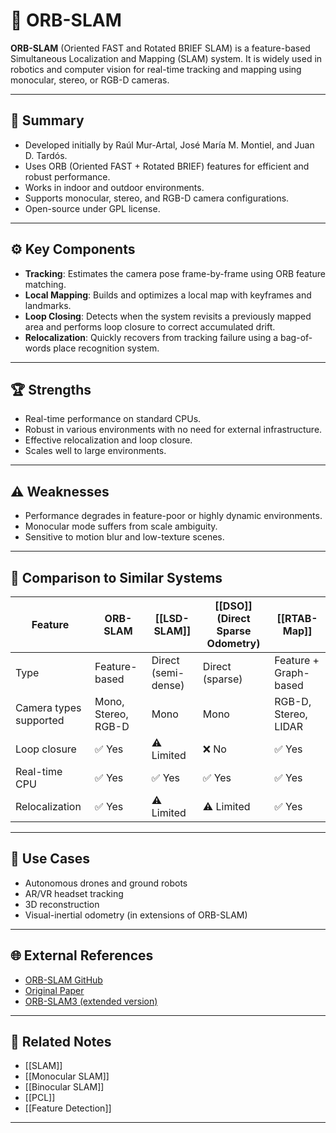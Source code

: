 # 🔷 ORB-SLAM

**ORB-SLAM** (Oriented FAST and Rotated BRIEF SLAM) is a feature-based Simultaneous Localization and Mapping (SLAM) system. It is widely used in robotics and computer vision for real-time tracking and mapping using monocular, stereo, or RGB-D cameras.

---

## 🧠 Summary

- Developed initially by Raúl Mur-Artal, José María M. Montiel, and Juan D. Tardós.
- Uses ORB (Oriented FAST + Rotated BRIEF) features for efficient and robust performance.
- Works in indoor and outdoor environments.
- Supports monocular, stereo, and RGB-D camera configurations.
- Open-source under GPL license.

---

## ⚙️ Key Components

- **Tracking**: Estimates the camera pose frame-by-frame using ORB feature matching.
- **Local Mapping**: Builds and optimizes a local map with keyframes and landmarks.
- **Loop Closing**: Detects when the system revisits a previously mapped area and performs loop closure to correct accumulated drift.
- **Relocalization**: Quickly recovers from tracking failure using a bag-of-words place recognition system.

---

## 🏆 Strengths

- Real-time performance on standard CPUs.
- Robust in various environments with no need for external infrastructure.
- Effective relocalization and loop closure.
- Scales well to large environments.

---

## ⚠️ Weaknesses

- Performance degrades in feature-poor or highly dynamic environments.
- Monocular mode suffers from scale ambiguity.
- Sensitive to motion blur and low-texture scenes.

---

## 🔄 Comparison to Similar Systems

| Feature                | ORB-SLAM          | [[LSD-SLAM]]       | [[DSO]] (Direct Sparse Odometry) | [[RTAB-Map]]            |
|------------------------|------------------|-------------------|----------------------------------|------------------------|
| Type                   | Feature-based     | Direct (semi-dense) | Direct (sparse)                  | Feature + Graph-based   |
| Camera types supported  | Mono, Stereo, RGB-D | Mono               | Mono                             | RGB-D, Stereo, LIDAR    |
| Loop closure            | ✅ Yes            | ⚠️ Limited          | ❌ No                            | ✅ Yes                   |
| Real-time CPU           | ✅ Yes            | ✅ Yes              | ✅ Yes                           | ✅ Yes                   |
| Relocalization          | ✅ Yes            | ⚠️ Limited          | ⚠️ Limited                       | ✅ Yes                   |

---

## 🚀 Use Cases

- Autonomous drones and ground robots
- AR/VR headset tracking
- 3D reconstruction
- Visual-inertial odometry (in extensions of ORB-SLAM)

---

## 🌐 External References

- [ORB-SLAM GitHub](https://github.com/raulmur/ORB_SLAM2)
- [Original Paper](https://arxiv.org/abs/1502.00956)
- [ORB-SLAM3 (extended version)](https://github.com/UZ-SLAMLab/ORB_SLAM3)

---

## 🔗 Related Notes

- [[SLAM]]
- [[Monocular SLAM]]
- [[Binocular SLAM]]
- [[PCL]]
- [[Feature Detection]]

---
